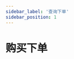 ```yaml
---
sidebar_label: '查询下单'
sidebar_position: 1
---
```


# 购买下单

<!--stackedit_data:
eyJoaXN0b3J5IjpbMjI1Nzk1NDY5XX0=
-->